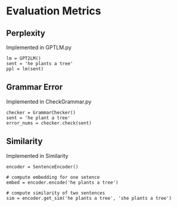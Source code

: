 # Evaluation Metrics


## Perplexity 
Implemented in GPTLM.py
```angular2html
lm = GPT2LM()
sent = 'he plants a tree'
ppl = lm(sent)
```


## Grammar Error
Implemented in CheckGrammar.py 
```angular2html
checker = GrammarChecker()
sent = 'he plant a tree'
error_nums = checker.check(sent)
```


## Similarity 
Implemented in Similarity
```angular2html
encoder = SentenceEncoder()

# compute embedding for one setence
embed = encoder.encode('he plants a tree')

# compute similarity of two sentences
sim = encoder.get_sim('he plants a tree', 'she plants a tree')
```